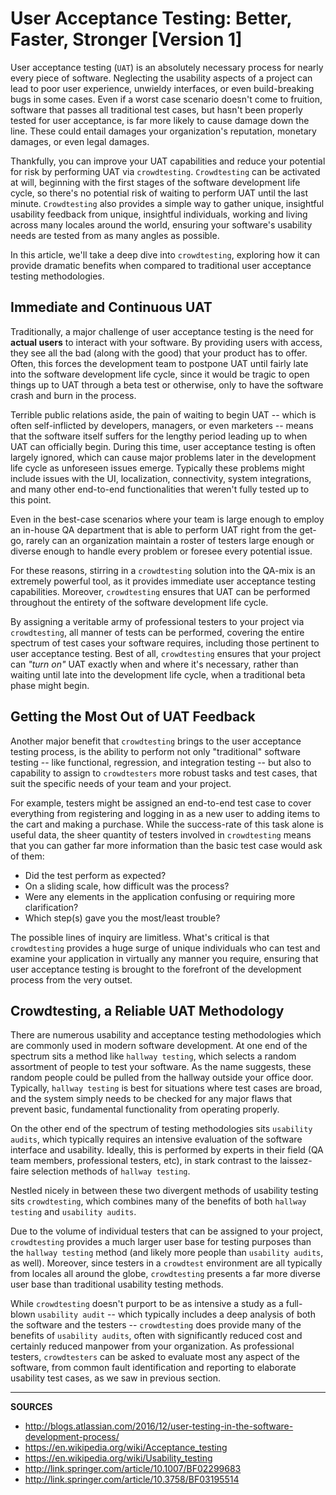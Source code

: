 # User Acceptance Testing: Better, Faster, Stronger [Version 1]

User acceptance testing (`UAT`) is an absolutely necessary process for nearly every piece of software.  Neglecting the usability aspects of a project can lead to poor user experience, unwieldy interfaces, or even build-breaking bugs in some cases.  Even if a worst case scenario doesn't come to fruition, software that passes all traditional test cases, but hasn't been properly tested for user acceptance, is far more likely to cause damage down the line.  These could entail damages your organization's reputation, monetary damages, or even legal damages.

Thankfully, you can improve your UAT capabilities and reduce your potential for risk by performing UAT via `crowdtesting`.  `Crowdtesting` can be activated at will, beginning with the first stages of the software development life cycle, so there's no potential risk of waiting to perform UAT until the last minute.  `Crowdtesting` also provides a simple way to gather unique, insightful usability feedback from unique, insightful individuals, working and living across many locales around the world, ensuring your software's usability needs are tested from as many angles as possible.

In this article, we'll take a deep dive into `crowdtesting`, exploring how it can provide dramatic benefits when compared to traditional user acceptance testing methodologies.

## Immediate and Continuous UAT

Traditionally, a major challenge of user acceptance testing is the need for **actual users** to interact with your software.  By providing users with access, they see all the bad (along with the good) that your product has to offer.  Often, this forces the development team to postpone UAT until fairly late into the software development life cycle, since it would be tragic to open things up to UAT through a beta test or otherwise, only to have the software crash and burn in the process.

Terrible public relations aside, the pain of waiting to begin UAT -- which is often self-inflicted by developers, managers, or even marketers -- means that the software itself suffers for the lengthy period leading up to when UAT can officially begin.  During this time, user acceptance testing is often largely ignored, which can cause major problems later in the development life cycle as unforeseen issues emerge.  Typically these problems might include issues with the UI, localization, connectivity, system integrations, and many other end-to-end functionalities that weren't fully tested up to this point.

Even in the best-case scenarios where your team is large enough to employ an in-house QA department that is able to perform UAT right from the get-go, rarely can an organization maintain a roster of testers large enough or diverse enough to handle every problem or foresee every potential issue.

For these reasons, stirring in a `crowdtesting` solution into the QA-mix is an extremely powerful tool, as it provides immediate user acceptance testing capabilities.  Moreover, `crowdtesting` ensures that UAT can be performed throughout the entirety of the software development life cycle.

By assigning a veritable army of professional testers to your project via `crowdtesting`, all manner of tests can be performed, covering the entire spectrum of test cases your software requires, including those pertinent to user acceptance testing.  Best of all, `crowdtesting` ensures that your project can _"turn on"_ UAT exactly when and where it's necessary, rather than waiting until late into the development life cycle, when a traditional beta phase might begin.

## Getting the Most Out of UAT Feedback

Another major benefit that `crowdtesting` brings to the user acceptance testing process, is the ability to perform not only "traditional" software testing -- like functional, regression, and integration testing -- but also to capability to assign to `crowdtesters` more robust tasks and test cases, that suit the specific needs of your team and your project.

For example, testers might be assigned an end-to-end test case to cover everything from registering and logging in as a new user to adding items to the cart and making a purchase.  While the success-rate of this task alone is useful data, the sheer quantity of testers involved in `crowdtesting` means that you can gather far more information than the basic test case would ask of them: 

- Did the test perform as expected?
- On a sliding scale, how difficult was the process?
- Were any elements in the application confusing or requiring more clarification?
- Which step(s) gave you the most/least trouble?

The possible lines of inquiry are limitless.  What's critical is that `crowdtesting` provides a huge surge of unique individuals who can test and examine your application in virtually any manner you require, ensuring that user acceptance testing is brought to the forefront of the development process from the very outset.

## Crowdtesting, a Reliable UAT Methodology

There are numerous usability and acceptance testing methodologies which are commonly used in modern software development.  At one end of the spectrum sits a method like `hallway testing`, which selects a random assortment of people to test your software.  As the name suggests, these random people could be pulled from the hallway outside your office door.  Typically, `hallway testing` is best for situations where test cases are broad, and the system simply needs to be checked for any major flaws that prevent basic, fundamental functionality from operating properly.

On the other end of the spectrum of testing methodologies sits `usability audits`, which typically requires an intensive evaluation of the software interface and usability.  Ideally, this is performed by experts in their field (QA team members, professional testers, etc), in stark contrast to the laissez-faire selection methods of `hallway testing`.

Nestled nicely in between these two divergent methods of usability testing sits `crowdtesting`, which combines many of the benefits of both `hallway testing` and `usability audits`.

Due to the volume of individual testers that can be assigned to your project, `crowdtesting` provides a much larger user base for testing purposes than the `hallway testing` method (and likely more people than `usability audits`, as well).  Moreover, since testers in a `crowdtest` environment are all typically from locales all around the globe, `crowdtesting` presents a far more diverse user base than traditional usability testing methods.

While `crowdtesting` doesn't purport to be as intensive a study as a full-blown `usability audit` -- which typically includes a deep analysis of both the software and the testers -- `crowdtesting` does provide many of the benefits of `usability audits`, often with significantly reduced cost and certainly reduced manpower from your organization.  As professional testers, `crowdtesters` can be asked to evaluate most any aspect of the software, from common fault identification and reporting to elaborate usability test cases, as we saw in previous section.

---

**SOURCES**

- http://blogs.atlassian.com/2016/12/user-testing-in-the-software-development-process/
- https://en.wikipedia.org/wiki/Acceptance_testing
- https://en.wikipedia.org/wiki/Usability_testing
- http://link.springer.com/article/10.1007/BF02299683
- http://link.springer.com/article/10.3758/BF03195514